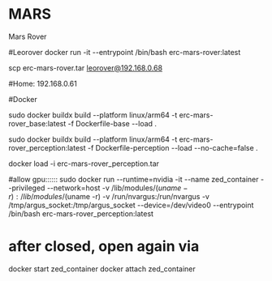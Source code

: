 # MARS
Mars Rover



#Leorover
docker run -it --entrypoint /bin/bash erc-mars-rover:latest

scp erc-mars-rover.tar leorover@192.168.0.68


#Home: 192.168.0.61




#Docker


sudo docker buildx build --platform linux/arm64 -t erc-mars-rover_base:latest -f Dockerfile-base --load .


sudo docker buildx build --platform linux/arm64 -t erc-mars-rover_perception:latest -f Dockerfile-perception --load --no-cache=false .


docker load -i erc-mars-rover_perception.tar

#allow gpu::::::
sudo docker run --runtime=nvidia -it     --name zed_container     --privileged     --network=host     -v /lib/modules/$(uname -r):/lib/modules/$(uname -r)     -v /run/nvargus:/run/nvargus     -v /tmp/argus_socket:/tmp/argus_socket     --device=/dev/video0     --entrypoint /bin/bash erc-mars-rover_perception:latest

# after closed, open again via
docker start zed_container
docker attach zed_container
